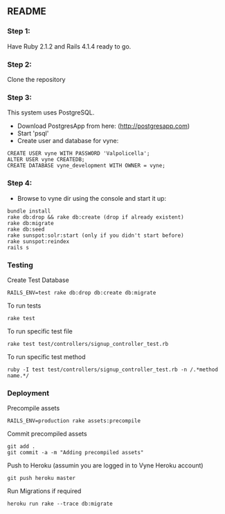 ## README

### Step 1:
Have Ruby 2.1.2 and Rails 4.1.4 ready to go.

### Step 2:
Clone the repository

### Step 3:
This system uses PostgreSQL.
* Download PostgresApp from here: (http://postgresapp.com)
* Start 'psql'
* Create user and database for vyne:
```
CREATE USER vyne WITH PASSWORD 'Valpolicella';
ALTER USER vyne CREATEDB;
CREATE DATABASE vyne_development WITH OWNER = vyne;
```

### Step 4:
* Browse to vyne dir using the console and start it up:
```
bundle install
rake db:drop && rake db:create (drop if already existent)
rake db:migrate
rake db:seed
rake sunspot:solr:start (only if you didn't start before)
rake sunspot:reindex
rails s
```

### Testing
Create Test Database
```
RAILS_ENV=test rake db:drop db:create db:migrate
```

To run tests 
```
rake test
```

To run specific test file
```
rake test test/controllers/signup_controller_test.rb
```

To run specific test method 
```
ruby -I test test/controllers/signup_controller_test.rb -n /.*method name.*/
```

### Deployment
Precompile assets
```
RAILS_ENV=production rake assets:precompile
```

Commit precompiled assets
```
git add .
git commit -a -m "Adding precompiled assets"
```

Push to Heroku (assumin you are logged in to Vyne Heroku account)
```
git push heroku master
```

Run Migrations if required
```
heroku run rake --trace db:migrate
```

